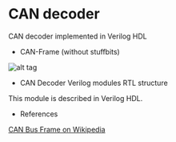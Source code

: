 # CAN decoder

CAN decoder implemented in Verilog HDL

- CAN-Frame (without stuffbits)

![alt tag](https://upload.wikimedia.org/wikipedia/commons/thumb/5/5e/CAN-Bus-frame_in_base_format_without_stuffbits.svg/709px-CAN-Bus-frame_in_base_format_without_stuffbits.svg.png)

- CAN Decoder Verilog modules RTL structure 

This module is described in Verilog HDL. 

- References

[CAN Bus Frame on Wikipedia](https://en.wikipedia.org/wiki/CAN_bus#Frames)
